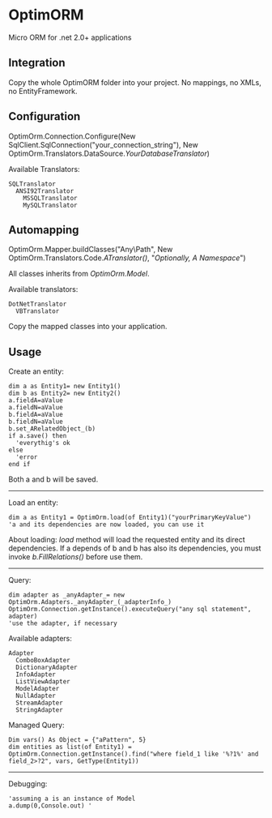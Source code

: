 OptimORM
========

Micro ORM for .net 2.0+ applications


Integration
----

Copy the whole OptimORM folder into your project. No mappings, no XMLs, no EntityFramework.


Configuration
----

OptimOrm.Connection.Configure(New SqlClient.SqlConnection("your\_connection\_string"), New OptimOrm.Translators.DataSource._YourDatabaseTranslator_)

Available Translators:

    SQLTranslator
      ANSI92Translator
        MSSQLTranslator
        MySQLTranslator
    

Automapping
----

OptimOrm.Mapper.buildClasses("Any\Path", New OptimOrm.Translators.Code._ATranslator()_, "_Optionally, A Namespace_")

All classes inherits from _OptimOrm.Model_.

Available translators:

    DotNetTranslator
      VBTranslator


Copy the mapped classes into your application.


Usage
----

  Create an entity:

    dim a as Entity1= new Entity1()
    dim b as Entity2= new Entity2()
    a.fieldA=aValue
    a.fieldN=aValue
    b.fieldA=aValue
    b.fieldN=aValue
    b.set_ARelatedObject_(b)
    if a.save() then
      'everythig's ok
    else
      'error
    end if

Both a and b will be saved.

  ---
  
  Load an entity:

    dim a as Entity1 = OptimOrm.load(of Entity1)("yourPrimaryKeyValue")
    'a and its dependencies are now loaded, you can use it
    

About loading: _load_ method will load the requested entity and its direct dependencies. If a depends of b and b has also its dependencies, you must invoke _b.FillRelations()_ before use them.

  ---

  Query:

    dim adapter as _anyAdapter_= new OptimOrm.Adapters._anyAdapter_(_adapterInfo_)
    OptimOrm.Connection.getInstance().executeQuery("any sql statement", adapter)
    'use the adapter, if necessary

  Available adapters:

    Adapter
      ComboBoxAdapter
      DictionaryAdapter
      InfoAdapter
      ListViewAdapter
      ModelAdapter
      NullAdapter
      StreamAdapter
      StringAdapter

  
  Managed Query:

    Dim vars() As Object = {"aPattern", 5}
    dim entities as list(of Entity1) = OptimOrm.Connection.getInstance().find("where field_1 like '%?1%' and field_2>?2", vars, GetType(Entity1))
  
  ---
  
  Debugging:

    'assuming a is an instance of Model
    a.dump(0,Console.out) '
    
